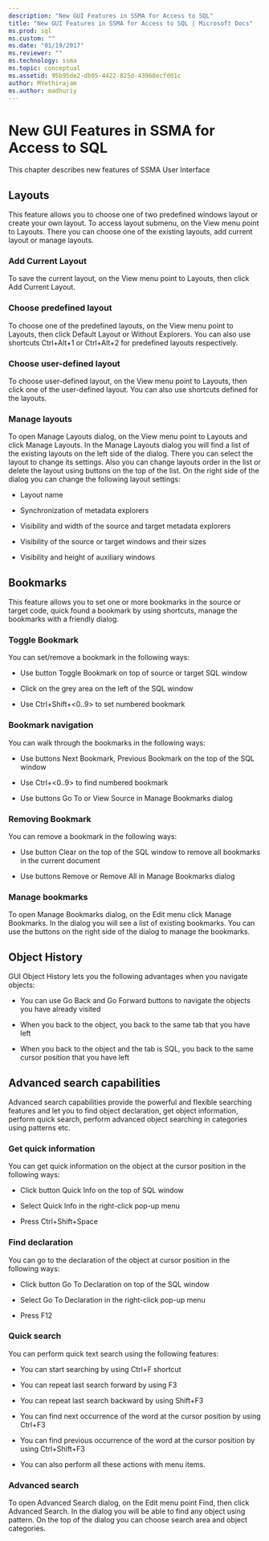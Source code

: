 ```yaml
---
description: "New GUI Features in SSMA for Access to SQL"
title: "New GUI Features in SSMA for Access to SQL | Microsoft Docs"
ms.prod: sql
ms.custom: ""
ms.date: "01/19/2017"
ms.reviewer: ""
ms.technology: ssma
ms.topic: conceptual
ms.assetid: 95b95de2-db05-4422-825d-43968ecfd01c
author: MYethirajam 
ms.author: madhuriy 
---
```

# New GUI Features in SSMA for Access to SQL
This chapter describes new features of SSMA User Interface  
  
## Layouts  
This feature allows you to choose one of two predefined windows layout or create your own layout. To access layout submenu, on the View menu point to Layouts. There you can choose one of the existing layouts, add current layout or manage layouts.  
  
### Add Current Layout  
To save the current layout, on the View menu point to Layouts, then click Add Current Layout.  
  
### Choose predefined layout  
To choose one of the predefined layouts, on the View menu point to Layouts, then click Default Layout or Without Explorers. You can also use shortcuts Ctrl+Alt+1 or Ctrl+Alt+2 for predefined layouts respectively.  
  
### Choose user-defined layout  
To choose user-defined layout, on the View menu point to Layouts, then click one of the user-defined layout. You can also use shortcuts defined for the layouts.  
  
### Manage layouts  
To open Manage Layouts dialog, on the View menu point to Layouts and click Manage Layouts. In the Manage Layouts dialog you will find a list of the existing layouts on the left side of the dialog. There you can select the layout to change its settings. Also you can change layouts order in the list or delete the layout using buttons on the top of the list. On the right side of the dialog you can change the following layout settings:  
  
-   Layout name  
  
-   Synchronization of metadata explorers  
  
-   Visibility and width of the source and target metadata explorers  
  
-   Visibility of the source or target windows and their sizes  
  
-   Visibility and height of auxiliary windows  
  
## Bookmarks  
This feature allows you to set one or more bookmarks in the source or target code, quick found a bookmark by using shortcuts, manage the bookmarks with a friendly dialog.  
  
### Toggle Bookmark  
You can set/remove a bookmark in the following ways:  
  
-   Use button Toggle Bookmark on top of source or target SQL window  
  
-   Click on the grey area on the left of the SQL window  
  
-   Use Ctrl+Shift+&lt;0..9&gt; to set numbered bookmark  
  
### Bookmark navigation  
You can walk through the bookmarks in the following ways:  
  
-   Use buttons Next Bookmark, Previous Bookmark on the top of the SQL window  
  
-   Use Ctrl+&lt;0..9&gt; to find numbered bookmark  
  
-   Use buttons Go To or View Source in Manage Bookmarks dialog  
  
### Removing Bookmark  
You can remove a bookmark in the following ways:  
  
-   Use button Clear on the top of the SQL window to remove all bookmarks in the current document  
  
-   Use buttons Remove or Remove All in Manage Bookmarks dialog  
  
### Manage bookmarks  
To open Manage Bookmarks dialog, on the Edit menu click Manage Bookmarks. In the dialog you will see a list of existing bookmarks. You can use the buttons on the right side of the dialog to manage the bookmarks.  
  
## Object History  
GUI Object History lets you the following advantages when you navigate objects:  
  
-   You can use Go Back and Go Forward buttons to navigate the objects you have already visited  
  
-   When you back to the object, you back to the same tab that you have left  
  
-   When you back to the object and the tab is SQL, you back to the same cursor position that you have left  
  
## Advanced search capabilities  
Advanced search capabilities provide the powerful and flexible searching features and let you to find object declaration, get object information, perform quick search, perform advanced object searching in categories using patterns etc.  
  
### Get quick information  
You can get quick information on the object at the cursor position in the following ways:  
  
-   Click button Quick Info on the top of SQL window  
  
-   Select Quick Info in the right-click pop-up menu  
  
-   Press Ctrl+Shift+Space  
  
### Find declaration  
You can go to the declaration of the object at cursor position in the following ways:  
  
-   Click button Go To Declaration on top of the SQL window  
  
-   Select Go To Declaration in the right-click pop-up menu  
  
-   Press F12  
  
### Quick search  
You can perform quick text search using the following features:  
  
-   You can start searching by using Ctrl+F shortcut  
  
-   You can repeat last search forward by using F3  
  
-   You can repeat last search backward by using Shift+F3  
  
-   You can find next occurrence of the word at the cursor position by using Ctrl+F3  
  
-   You can find previous occurrence of the word at the cursor position by using Ctrl+Shift+F3  
  
-   You can also perform all these actions with menu items.  
  
### Advanced search  
To open Advanced Search dialog, on the Edit menu point Find, then click Advanced Search. In the dialog you will be able to find any object using pattern. On the top of the dialog you can choose search area and object categories.  
  
